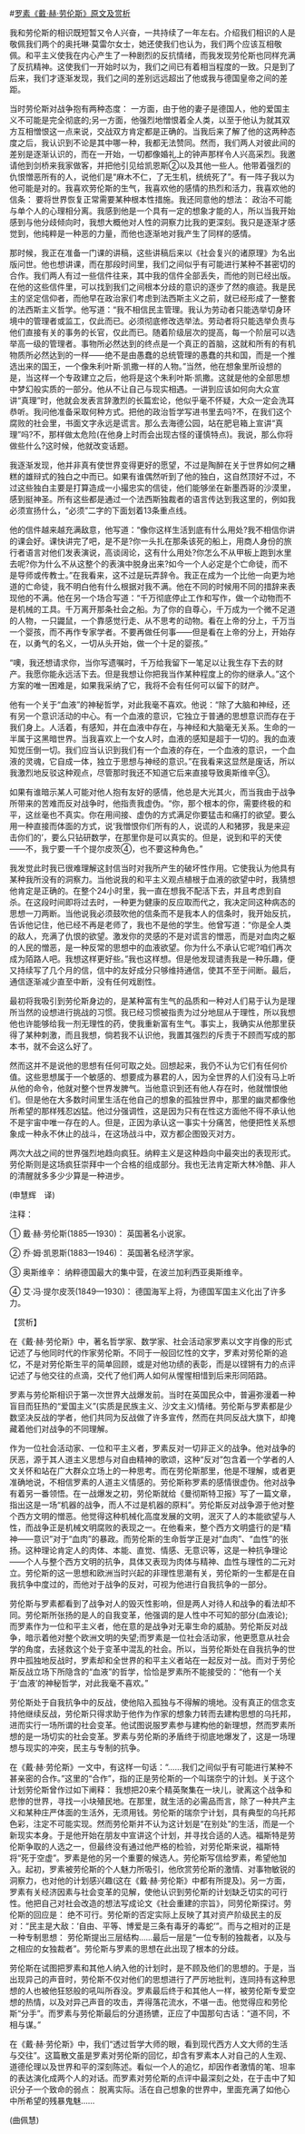 #[罗素《戴·赫·劳伦斯》原文及赏析](https://www.vrrw.net/wx/12266.html)

我和劳伦斯的相识既短暂又令人兴奋，一共持续了一年左右。介绍我们相识的人是敬佩我们两个的奥托琳·莫雷尔女士，她还使我们也认为，我们两个应该互相敬佩。和平主义使我在内心产生了一种剧烈的反抗情绪，而我发现劳伦斯也同样充满了反抗精神。这使我们一开始时以为，我们之间已有着相当程度的一致。只是到了后来，我们才逐渐发现，我们之间的差别远远超出了他或我与德国皇帝之间的差距。

当时劳伦斯对战争抱有两种态度： 一方面，由于他的妻子是德国人，他的爱国主义不可能是完全彻底的;另一方面，他强烈地憎恨着全人类，以至于他认为就其双方互相憎恨这一点来说，交战双方肯定都是正确的。当我后来了解了他的这两种态度之后，我认识到不论是其中哪一种，我都无法赞同。然而，我们两人对彼此间的差别是逐渐认识的，而在一开始，一切都像婚礼上的钟声那样令人兴高采烈。我邀请他到剑桥来我家做客，并把他引见给凯恩斯②以及其他一些人。他带着强烈的仇恨憎恶所有的人，说他们是“麻木不仁，了无生机，统统死了”。有一阵子我以为他可能是对的。我喜欢劳伦斯的生气，我喜欢他的感情的热烈和活力，我喜欢他的信条： 要将世界恢复正常需要某种根本性措施。我还同意他的想法： 政治不可能与单个人的心理相分离。我感到他是一个具有一定的想象才能的人，所以当我开始感到与他分歧倾向时，我想大概他对人性的洞察力比我的更深刻。我只是逐渐才感觉到，他纯粹是一种恶的力量，而他也逐渐地对我产生了同样的感情。

那时候，我正在准备一门课的讲稿，这些讲稿后来以《社会复兴的诸原理》为名出版问世。他也想讲课，而在那段时间里，我们之间似乎有可能进行某种不甚密切的合作。我们两人有过一些信件往来，其中我的信件全部丢失，而他的则已经出版。在他的这些信件里，可以找到我们之间根本分歧的意识的逐步了然的痕迹。我是民主的坚定信仰者，而他早在政治家们考虑到法西斯主义之前，就已经形成了一整套的法西斯主义哲学。他写道：“我不相信民主管理。我认为劳动者只能选举切身环境中的管理者或监工，仅此而已。必须彻底修改选举法。劳动者将只能选举负责与他们直接有关的事务的长官，仅此而已。随着阶级层次的提高，每一个阶层可以选举高一级的管理者。事物所必然达到的终点是一个真正的首脑，这就和所有的有机物质所必然达到的一样——绝不是由愚蠢的总统管理的愚蠢的共和国，而是一个推选出来的国王，一个像朱利叶斯·凯撒一样的人物。”当然，他在想象里所设想的是，当这样一个专政建立之后，他将是这个朱利叶斯·凯撒。这就是他的全部思想中梦幻般实质的一部分。他从不让自己与现实相遇。一讲到应该如何向大众宣讲“真理”时，他就会发表言辞激烈的长篇宏论，他似乎毫不怀疑，大众一定会洗耳恭听。我问他准备采取何种方式。把他的政治哲学写进书里去吗?不，在我们这个腐败的社会里，书面文字永远是谎言。那么去海德公园，站在肥皂箱上宣讲“真理”吗?不，那样做太危险(在他身上时而会出现古怪的谨慎特点)。我说，那么你将做些什么?这时候，他就改变话题。



我逐渐发现，他并非真有使世界变得更好的愿望，不过是陶醉在关于世界如何之糟糕的雄辩式的独白之中而已。如果有谁偶然听到了他的独白，这自然顶好不过，不过这些独白主要是打算造成一小撮忠实的信徒，他们能够坐在新墨西哥的沙漠里，感到挺神圣。所有这些都是通过一个法西斯独裁者的语言传达到我这里的，例如我必须宣扬什么，“必须”二字的下面划着13条重点线。

他的信件越来越充满敌意，他写道：“像你这样生活到底有什么用处?我不相信你讲的课会好。课快讲完了吧，是不是?你一头扎在那条该死的船上，用商人身份的旅行者语言对他们发表演说，高谈阔论，这有什么用处?你怎么不从甲板上跑到水里去呢?你为什么不从这整个的表演中脱身出来?如今一个人必定是个亡命徒，而不是导师或传教士。”在我看来，这不过是玩弄辞令。我正在成为一个比他一向更为地道的亡命徒，我不明白他有什么根据对我不满。他在不同的时候用不同的措辞来表现他的不满。他在另一个场合写道：“千万彻底停止工作和写作，做一个动物而不是机械的工具。千万离开那条社会之船。为了你的自尊心，千万成为一个微不足道的人物，一只鼹鼠，一个靠感觉行走、从不思考的动物。看在上帝的分上，千万当一个婴孩，而不再作专家学者。不要再做任何事——但是看在上帝的分上，开始存在，以勇气的名义，一切从头开始，做一个十足的婴孩。”

“噢，我还想请求你，当你写遗嘱时，千万给我留下一笔足以让我生存下去的财产。我愿你能永远活下去。但是我想让你把我当作某种程度上的你的继承人。”这个方案的唯一困难是，如果我采纳了它，我将不会有任何可以留下的财产。

他有一个关于“血液”的神秘哲学，对此我毫不喜欢。他说：“除了大脑和神经，还有另一个意识活动的中心。有一个血液的意识，它独立于普通的思想意识而存在于我们身上。人活着，有感知，并在血液中存在，与神经和大脑毫无关系。生命的一半属于这黑暗世界。当我喜欢上一个女人时，血液的感知是超于一切的。我的血液知觉压倒一切。我们应当认识到我们有一个血液的存在，一个血液的意识，一个血液的灵魂，它自成一体，独立于思想与神经的意识。”在我看来这显然是废话，所以我激烈地反驳这种观点，尽管那时我还不知道它后来直接导致奥斯维辛③。

如果有谁暗示某人可能对他人抱有友好的感情，他总是大光其火，而当我由于战争所带来的苦难而反对战争时，他指责我虚伪。“你，那个根本的你，需要终极的和平，这丝毫也不真实。你在用间接、虚伪的方式满足你要猛击和痛打的欲望。要么用一种直接而体面的方式，说‘我憎恨你们所有的人，说谎的人和猪猡，我是来迎击你们的’，要么只钻研数学，在那里你是可以真实的。但是，说到和平的天使——不，我宁要一千个提尔皮茨④，也不要这种角色。”

我发觉此时我已很难理解这封信当时对我所产生的破坏性作用。它使我认为他具有某种我所没有的洞察力。当他说我的和平主义观点植根于血液的欲望中时，我猜想他肯定是正确的。在整个24小时里，我一直在想我不配活下去，并且考虑到自杀。在这段时间即将过去时，一种更为健康的反应取而代之，我决定同这种病态的思想一刀两断。当他说我必须鼓吹他的信条而不是我本人的信条时，我开始反抗，告诉他记住，他已经不再是老师了，我也不是他的学生。他曾写道：“你是全人类的敌人，充满了仇恨的欲望。激发你的灵感的不是对谎言的憎恶，而是对血肉之躯的人民的憎恶，是一种反常的思想中的血液欲望。你为什么不承认它呢?咱们再次成为陌路人吧。我想这样更好些。”我也这样想。但是他发现谴责我是一种乐趣，便又持续写了几个月的信，信中的友好成分只够维持通信，使其不至于间断。最后，通信逐渐减少直至中断，没有任何戏剧性。

最初将我吸引到劳伦斯身边的，是某种富有生气的品质和一种对人们易于认为是理所当然的设想进行挑战的习惯。我已经习惯被指责为过分地屈从于理性，所以我想他也许能够给我一剂无理性的药，使我重新富有生气。事实上，我确实从他那里获得了某种刺激，而且我想，倘若我不认识他，我置其强烈的斥责于不顾而写成的那本书，就不会这么好了。

然而这并不是说他的思想有任何可取之处。回想起来，我仍不认为它们有任何价值。这些思想属于一个敏感的、想要成为暴君的人，因为全世界的人们没有马上听从他的命令，他就对整个世界发脾气。当他意识到还有他人存在时，他就憎恨他们。但是他在大多数时间里生活在他自己的想象的孤独世界中，那里的幽灵都像他所希望的那样残忍凶猛。他过分强调性，这是因为只有在性这方面他不得不承认他不是宇宙中唯一存在的人。但是，正因为承认这一事实十分痛苦，他便把性关系想象成一种永不休止的战斗，在这场战斗中，双方都企图毁灭对方。

两次大战之间的世界强烈地趋向疯狂。纳粹主义是这种趋向中最突出的表现形式。劳伦斯则是这场疯狂崇拜中一个合格的组成部分。我也无法肯定斯大林冷酷、非人的清醒就多多少少算是一种进步。

(申慧辉　译)

注释：

① 戴·赫·劳伦斯(1885—1930)： 英国著名小说家。

② 乔·姆·凯恩斯(1883—1946)： 英国著名经济学家。

③ 奥斯维辛： 纳粹德国最大的集中营，在波兰加利西亚奥斯维辛。

④ 艾·冯·提尔皮茨(1849—1930)： 德国海军上将，为德国军国主义化出了许多力。

【赏析】

在《戴·赫·劳伦斯》中，著名哲学家、数学家、社会活动家罗素以文字肖像的形式记述了与他同时代的作家劳伦斯。不同于一般回忆性的文字，罗素对劳伦斯的追忆，不是对劳伦斯生平的简单回顾，或是对他功绩的表彰，而是以铿锵有力的点评记述了与他交往的点滴，交代了他们两人如何从惺惺相惜到后来形同陌路。

罗素与劳伦斯相识于第一次世界大战爆发前。当时在英国民众中，普遍弥漫着一种盲目而狂热的“爱国主义”(实质是民族主义、沙文主义)情绪。劳伦斯与罗素都是少数坚决反战的学者，他们共同为反战做了许多宣传，然而在共同反战大旗下，却掩藏着他们对战争的不同理解。

作为一位社会活动家、一位和平主义者，罗素反对一切非正义的战争。他对战争的厌恶，源于其人道主义思想与对自由精神的歌颂，这种“反对”包含着一个学者的人文关怀和站在广大群众立场上的一种思考。而在劳伦斯那里，他是不理解，或者更准确地说，不相信罗素的人道主义情感的。劳伦斯称罗素的感情很虚伪。他对战争有着另一番领悟。在一战爆发之初，劳伦斯就给《曼彻斯特卫报》写了一篇文章，指出这是一场“机器的战争，而人不过是机器的原料”。劳伦斯反对战争源于他对整个西方文明的憎恶。他觉得这种机械化高度发展的文明，泯灭了人的本能欲望与人性，而战争正是机械文明腐败的表现之一。在他看来，整个西方文明盛行的是“精神——意识”对于“血肉”的暴政。而劳伦斯的生命哲学正是对“血肉”、“血性”的张扬。这种理论肯定人的肉体、本能、直觉、情感、无意识等，这是一种抗争理论——个人与整个西方文明的抗争，具体又表现为肉体与精神、血性与理性的二元对立。劳伦斯的这一思想和欧洲当时兴起的非理性思潮有关，劳伦斯的一生都是在自我抗争中度过的，而他对于战争的反对，可视为他进行自我抗争的一部分。

劳伦斯与罗素都看到了战争对人的毁灭性影响，但是两人对待人和战争的看法却不同。劳伦斯所张扬的是人的自我变革，他强调的是人性中不可知的部分(血液论);而罗素作为一位和平主义者，他在意的是战争对无辜生命的威胁。劳伦斯反对战争，暗示着他对整个欧洲文明的失望;而罗素是一位社会活动家，他更愿意从社会学的角度，去拯救这个处于变革中混乱的社会。所以，当劳伦斯处在自我抗争的世界中孤独地反战时，罗素却和全世界的和平主义者站在一起反对一战。而对于劳伦斯反战立场下所隐含的“血液”的哲学，恰恰是罗素所不能接受的：“他有一个关于‘血液’的神秘哲学，对此我毫不喜欢。”

劳伦斯处于自我抗争中的反战，使他陷入孤独与不得解的境地。没有真正的信念支持他继续反战，劳伦斯只得求助于他作为作家的想象力转而去建构思想的乌托邦，进而实行一场所谓的社会变革。他试图说服罗素参与建构他的新理想，然而罗素所想的是一场切实的社会变革。罗素与劳伦斯的矛盾终于彻底地爆发了，这是一场理想与现实的冲突，民主与专制的抗争。

在《戴·赫·劳伦斯》一文中，有这样一句话：“……我们之间似乎有可能进行某种不甚亲密的合作。”这里的“合作”，指的正是劳伦斯的一个叫瑞奈宁的计划。关于这个计划劳伦斯曾作过如下阐释： 我想把20来个精英聚集在一块儿，驶离这个战争和悲惨的世界，寻找一小块殖民地。在那里，就生活的必需品而言，除了一种共产主义和某种庄严体面的生活外，无须用钱。劳伦斯的瑞奈宁计划，具有典型的乌托邦色彩，注定不可能实现。然而劳伦斯并不认为这计划是“在别处”的生活，而是一个新现实本身。于是他开始在朋友中宣讲这个计划，并寻找合适的人选。福斯特是劳伦斯争取的人选之一，但最终没有通过他严格的检验，对劳伦斯来说，福斯特将“死于空虚”。罗素是他的另一个重要的候选人。劳伦斯写信给罗素，希望他加入。起初，罗素被劳伦斯的个人魅力所吸引，他欣赏劳伦斯的激情、对事物敏锐的洞察力，也对他的计划感兴趣(这在《戴·赫·劳伦斯》中都有所提及)。另一方面，罗素有关经济因素与社会变革的见解，使他认识到劳伦斯的计划缺乏切实的可行性。他把自己对社会改造的想法写成论文《社会重建的宗旨》，同劳伦斯探讨。劳伦斯的回应是： 绝不可行。劳伦斯的否定实际上反映了其对资产阶级民主的反对：“民主是大敌：‘自由、平等、博爱是三条有毒牙的毒蛇’”。而与之相对的正是一种专制思想： 劳伦斯提出三层结构……最后一层是“一位专制的独裁者，以及与之相应的女独裁者”。劳伦斯与罗素的思想在此出现了根本的分歧。

劳伦斯在试图把罗素和其他人纳入他的计划时，是不顾及他们的思想的。于是，当出现异己的声音时，劳伦斯不仅对他们的思想进行了严厉地批判，连同持有这种思想的人也被他狂怒般的吼叫所吞没。罗素最后终于和其他人一样，被劳伦斯专爱空想的热情，以及对异己声音的攻击，弄得落花流水，不堪一击。他觉得应和劳伦斯“分手”。而罗素与劳伦斯最后的分道扬镳，正应了中国那句古话：“道不同，不相与谋。”

在《戴·赫·劳伦斯》中，我们“透过哲学大师的眼，看到现代西方人文大师的生活与交往”。这篇散文虽是罗素对劳伦斯的回忆，却含有罗素本人对自己的人生观、道德伦理以及世界和平的深刻陈述。看似一个人的追忆，却因作者激情的笔、坦率的表达演化成两个人的对话。而罗素对劳伦斯的点评中最深刻之处，在于击中了知识分子一个致命的弱点： 脱离实际。活在自己想象的世界中，里面充满了如他心中所希望的残暴鬼魅……

(曲佩慧)

